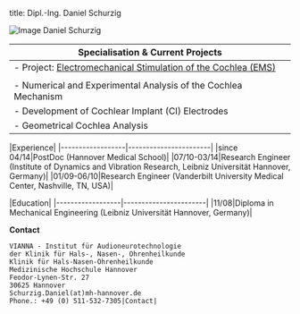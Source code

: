 ﻿title: Dipl.-Ing. Daniel Schurzig


![Image Daniel Schurzig](Daniel_groß.jpg)


|Specialisation	& Current Projects|
|-----------------------------------------|
|-   Project: [Electromechanical Stimulation of the Cochlea (EMS)](http://www.vianna.de/01_workgroups/majdani/projects.html "Electromechanical Stimulation of the Cochlea (EMS)")|
| |
|-   Numerical and Experimental Analysis of the Cochlea Mechanism|
|-   Development of Cochlear Implant (CI) Electrodes|
|-   Geometrical Cochlea Analysis|


|Experience|
|------------------|-----------------------|
|since 04/14|PostDoc (Hannover Medical School)|
|07/10-03/14|Research Engineer (Institute of Dynamics and Vibration Research, Leibniz Universität Hannover, Germany)|
|01/09-06/10|Research Engineer (Vanderbilt University Medical Center, Nashville, TN, USA)|

|Education|
|------------------|-----------------------|
|11/08|Diploma in Mechanical Engineering (Leibniz Universität Hannover, Germany)|

**Contact**

	VIANNA - Institut für Audioneurotechnologie
	der Klinik für Hals-, Nasen-, Ohrenheilkunde
	Klinik für Hals-Nasen-Ohrenheilkunde
	Medizinische Hochschule Hannover
	Feodor-Lynen-Str. 27
	30625 Hannover
	Schurzig.Daniel(at)mh-hannover.de
	Phone.: +49 (0) 511-532-7305|Contact|                       
